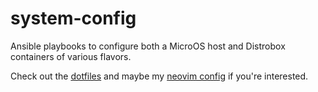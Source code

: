 system-config
=============
Ansible playbooks to configure both a MicroOS host and Distrobox containers of various flavors.

Check out the [dotfiles](files/dotfiles/) and maybe my [neovim config](files/config/nvim/) if you're interested.
